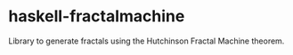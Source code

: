 # haskell-fractalmachine

Library to generate fractals using the Hutchinson Fractal Machine theorem.
